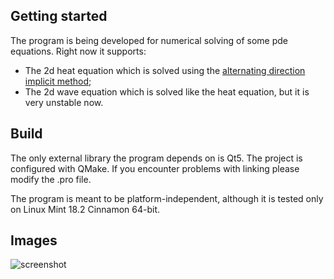 ## Getting started
The program is being developed for numerical solving of some pde equations. Right now it supports:
- The 2d heat equation which is solved using the [alternating direction implicit method](https://en.wikipedia.org/wiki/Alternating_direction_implicit_method#cite_ref-2);
- The 2d wave equation which is solved like the heat equation, but it is very unstable now.

## Build
The only external library the program depends on is Qt5.
The project is configured with QMake. If you encounter problems with linking please modify the .pro file.

The program is meant to be platform-independent, although it is tested only on Linux Mint 18.2 Cinnamon 64-bit.

## Images
![screenshot](https://github.com/oyyablokov/pde_numeric_solver/blob/master/images/heat_equation1.png)
